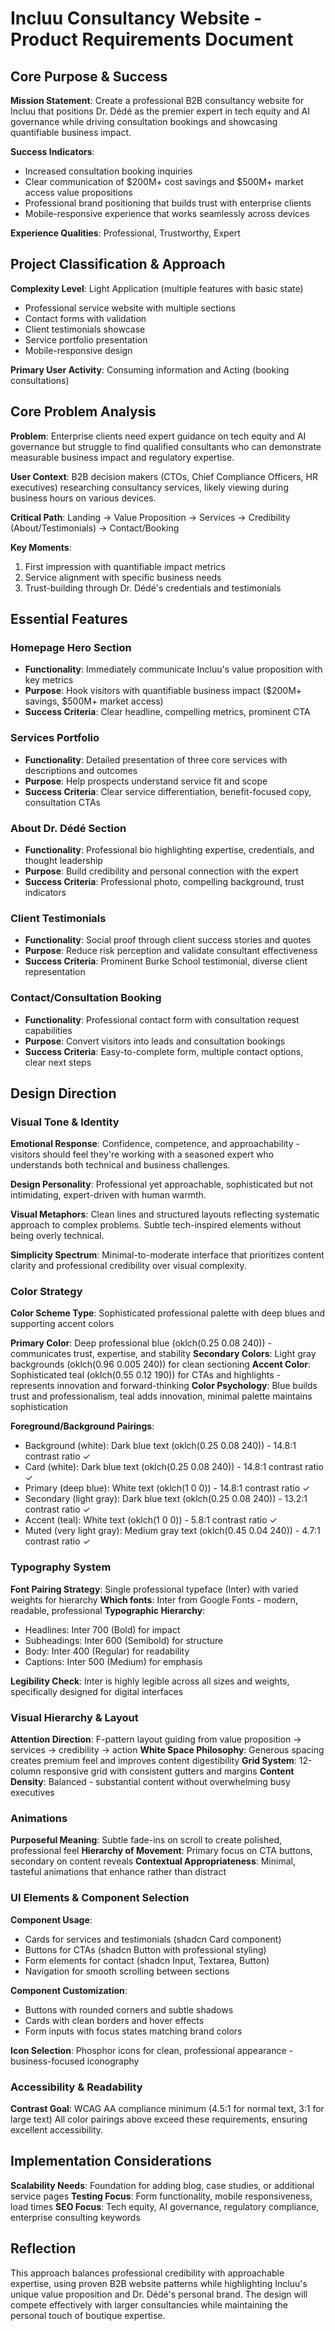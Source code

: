 # Incluu Consultancy Website - Product Requirements Document

## Core Purpose & Success

**Mission Statement**: Create a professional B2B consultancy website for Incluu that positions Dr. Dédé as the premier expert in tech equity and AI governance while driving consultation bookings and showcasing quantifiable business impact.

**Success Indicators**: 
- Increased consultation booking inquiries
- Clear communication of $200M+ cost savings and $500M+ market access value propositions
- Professional brand positioning that builds trust with enterprise clients
- Mobile-responsive experience that works seamlessly across devices

**Experience Qualities**: Professional, Trustworthy, Expert

## Project Classification & Approach

**Complexity Level**: Light Application (multiple features with basic state)
- Professional service website with multiple sections
- Contact forms with validation
- Client testimonials showcase
- Service portfolio presentation
- Mobile-responsive design

**Primary User Activity**: Consuming information and Acting (booking consultations)

## Core Problem Analysis

**Problem**: Enterprise clients need expert guidance on tech equity and AI governance but struggle to find qualified consultants who can demonstrate measurable business impact and regulatory expertise.

**User Context**: B2B decision makers (CTOs, Chief Compliance Officers, HR executives) researching consultancy services, likely viewing during business hours on various devices.

**Critical Path**: Landing → Value Proposition → Services → Credibility (About/Testimonials) → Contact/Booking

**Key Moments**: 
1. First impression with quantifiable impact metrics
2. Service alignment with specific business needs  
3. Trust-building through Dr. Dédé's credentials and testimonials

## Essential Features

### Homepage Hero Section
- **Functionality**: Immediately communicate Incluu's value proposition with key metrics
- **Purpose**: Hook visitors with quantifiable business impact ($200M+ savings, $500M+ market access)
- **Success Criteria**: Clear headline, compelling metrics, prominent CTA

### Services Portfolio
- **Functionality**: Detailed presentation of three core services with descriptions and outcomes
- **Purpose**: Help prospects understand service fit and scope
- **Success Criteria**: Clear service differentiation, benefit-focused copy, consultation CTAs

### About Dr. Dédé Section
- **Functionality**: Professional bio highlighting expertise, credentials, and thought leadership
- **Purpose**: Build credibility and personal connection with the expert
- **Success Criteria**: Professional photo, compelling background, trust indicators

### Client Testimonials
- **Functionality**: Social proof through client success stories and quotes
- **Purpose**: Reduce risk perception and validate consultant effectiveness
- **Success Criteria**: Prominent Burke School testimonial, diverse client representation

### Contact/Consultation Booking
- **Functionality**: Professional contact form with consultation request capabilities
- **Purpose**: Convert visitors into leads and consultation bookings
- **Success Criteria**: Easy-to-complete form, multiple contact options, clear next steps

## Design Direction

### Visual Tone & Identity

**Emotional Response**: Confidence, competence, and approachability - visitors should feel they're working with a seasoned expert who understands both technical and business challenges.

**Design Personality**: Professional yet approachable, sophisticated but not intimidating, expert-driven with human warmth.

**Visual Metaphors**: Clean lines and structured layouts reflecting systematic approach to complex problems. Subtle tech-inspired elements without being overly technical.

**Simplicity Spectrum**: Minimal-to-moderate interface that prioritizes content clarity and professional credibility over visual complexity.

### Color Strategy

**Color Scheme Type**: Sophisticated professional palette with deep blues and supporting accent colors

**Primary Color**: Deep professional blue (oklch(0.25 0.08 240)) - communicates trust, expertise, and stability
**Secondary Colors**: Light gray backgrounds (oklch(0.96 0.005 240)) for clean sectioning
**Accent Color**: Sophisticated teal (oklch(0.55 0.12 190)) for CTAs and highlights - represents innovation and forward-thinking
**Color Psychology**: Blue builds trust and professionalism, teal adds innovation, minimal palette maintains sophistication

**Foreground/Background Pairings**:
- Background (white): Dark blue text (oklch(0.25 0.08 240)) - 14.8:1 contrast ratio ✓
- Card (white): Dark blue text (oklch(0.25 0.08 240)) - 14.8:1 contrast ratio ✓  
- Primary (deep blue): White text (oklch(1 0 0)) - 14.8:1 contrast ratio ✓
- Secondary (light gray): Dark blue text (oklch(0.25 0.08 240)) - 13.2:1 contrast ratio ✓
- Accent (teal): White text (oklch(1 0 0)) - 5.8:1 contrast ratio ✓
- Muted (very light gray): Medium gray text (oklch(0.45 0.04 240)) - 4.7:1 contrast ratio ✓

### Typography System

**Font Pairing Strategy**: Single professional typeface (Inter) with varied weights for hierarchy
**Which fonts**: Inter from Google Fonts - modern, readable, professional
**Typographic Hierarchy**: 
- Headlines: Inter 700 (Bold) for impact
- Subheadings: Inter 600 (Semibold) for structure  
- Body: Inter 400 (Regular) for readability
- Captions: Inter 500 (Medium) for emphasis

**Legibility Check**: Inter is highly legible across all sizes and weights, specifically designed for digital interfaces

### Visual Hierarchy & Layout

**Attention Direction**: F-pattern layout guiding from value proposition → services → credibility → action
**White Space Philosophy**: Generous spacing creates premium feel and improves content digestibility
**Grid System**: 12-column responsive grid with consistent gutters and margins
**Content Density**: Balanced - substantial content without overwhelming busy executives

### Animations

**Purposeful Meaning**: Subtle fade-ins on scroll to create polished, professional feel
**Hierarchy of Movement**: Primary focus on CTA buttons, secondary on content reveals
**Contextual Appropriateness**: Minimal, tasteful animations that enhance rather than distract

### UI Elements & Component Selection

**Component Usage**:
- Cards for services and testimonials (shadcn Card component)
- Buttons for CTAs (shadcn Button with professional styling)
- Form elements for contact (shadcn Input, Textarea, Button)
- Navigation for smooth scrolling between sections

**Component Customization**: 
- Buttons with rounded corners and subtle shadows
- Cards with clean borders and hover effects
- Form inputs with focus states matching brand colors

**Icon Selection**: Phosphor icons for clean, professional appearance - business-focused iconography

### Accessibility & Readability

**Contrast Goal**: WCAG AA compliance minimum (4.5:1 for normal text, 3:1 for large text)
All color pairings above exceed these requirements, ensuring excellent accessibility.

## Implementation Considerations

**Scalability Needs**: Foundation for adding blog, case studies, or additional service pages
**Testing Focus**: Form functionality, mobile responsiveness, load times
**SEO Focus**: Tech equity, AI governance, regulatory compliance, enterprise consulting keywords

## Reflection

This approach balances professional credibility with approachable expertise, using proven B2B website patterns while highlighting Incluu's unique value proposition and Dr. Dédé's personal brand. The design will compete effectively with larger consultancies while maintaining the personal touch of boutique expertise.
